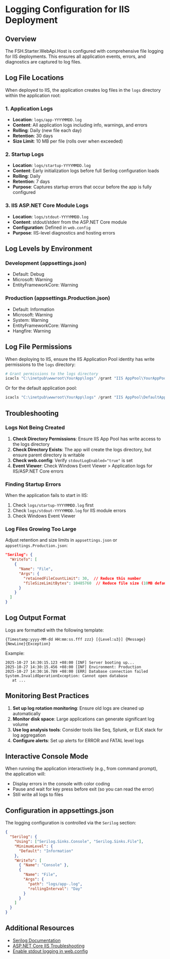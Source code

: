 # Logging Configuration for IIS Deployment

## Overview
The FSH.Starter.WebApi.Host is configured with comprehensive file logging for IIS deployments. This ensures all application events, errors, and diagnostics are captured to log files.

## Log File Locations

When deployed to IIS, the application creates log files in the `logs` directory within the application root:

### 1. Application Logs
- **Location**: `logs/app-YYYYMMDD.log`
- **Content**: All application logs including info, warnings, and errors
- **Rolling**: Daily (new file each day)
- **Retention**: 30 days
- **Size Limit**: 10 MB per file (rolls over when exceeded)

### 2. Startup Logs
- **Location**: `logs/startup-YYYYMMDD.log`
- **Content**: Early initialization logs before full Serilog configuration loads
- **Rolling**: Daily
- **Retention**: 7 days
- **Purpose**: Captures startup errors that occur before the app is fully configured

### 3. IIS ASP.NET Core Module Logs
- **Location**: `logs/stdout-YYYYMMDD.log`
- **Content**: stdout/stderr from the ASP.NET Core module
- **Configuration**: Defined in `web.config`
- **Purpose**: IIS-level diagnostics and hosting errors

## Log Levels by Environment

### Development (appsettings.json)
- Default: Debug
- Microsoft: Warning
- EntityFrameworkCore: Warning

### Production (appsettings.Production.json)
- Default: Information
- Microsoft: Warning
- System: Warning
- EntityFrameworkCore: Warning
- Hangfire: Warning

## Log File Permissions

When deploying to IIS, ensure the IIS Application Pool identity has write permissions to the `logs` directory:

```powershell
# Grant permissions to the logs directory
icacls "C:\inetpub\wwwroot\YourApp\logs" /grant "IIS AppPool\YourAppPoolName:(OI)(CI)F" /T
```

Or for the default application pool:
```powershell
icacls "C:\inetpub\wwwroot\YourApp\logs" /grant "IIS AppPool\DefaultAppPool:(OI)(CI)F" /T
```

## Troubleshooting

### Logs Not Being Created
1. **Check Directory Permissions**: Ensure IIS App Pool has write access to the logs directory
2. **Check Directory Exists**: The app will create the logs directory, but ensure parent directory is writable
3. **Check web.config**: Verify `stdoutLogEnabled="true"` is set
4. **Event Viewer**: Check Windows Event Viewer > Application logs for IIS/ASP.NET Core errors

### Finding Startup Errors
When the application fails to start in IIS:
1. Check `logs/startup-YYYYMMDD.log` first
2. Check `logs/stdout-YYYYMMDD.log` for IIS module errors
3. Check Windows Event Viewer

### Log Files Growing Too Large
Adjust retention and size limits in `appsettings.json` or `appsettings.Production.json`:

```json
"Serilog": {
  "WriteTo": [
    {
      "Name": "File",
      "Args": {
        "retainedFileCountLimit": 30,  // Reduce this number
        "fileSizeLimitBytes": 10485760  // Reduce file size (10MB default)
      }
    }
  ]
}
```

## Log Output Format

Logs are formatted with the following template:
```
{Timestamp:yyyy-MM-dd HH:mm:ss.fff zzz} [{Level:u3}] {Message}{NewLine}{Exception}
```

Example:
```
2025-10-27 14:30:15.123 +08:00 [INF] Server booting up...
2025-10-27 14:30:15.456 +08:00 [INF] Environment: Production
2025-10-27 14:30:16.789 +08:00 [ERR] Database connection failed
System.InvalidOperationException: Cannot open database
   at ...
```

## Monitoring Best Practices

1. **Set up log rotation monitoring**: Ensure old logs are cleaned up automatically
2. **Monitor disk space**: Large applications can generate significant log volume
3. **Use log analysis tools**: Consider tools like Seq, Splunk, or ELK stack for log aggregation
4. **Configure alerts**: Set up alerts for ERROR and FATAL level logs

## Interactive Console Mode

When running the application interactively (e.g., from command prompt), the application will:
- Display errors in the console with color coding
- Pause and wait for key press before exit (so you can read the error)
- Still write all logs to files

## Configuration in appsettings.json

The logging configuration is controlled via the `Serilog` section:

```json
{
  "Serilog": {
    "Using": ["Serilog.Sinks.Console", "Serilog.Sinks.File"],
    "MinimumLevel": {
      "Default": "Information"
    },
    "WriteTo": [
      { "Name": "Console" },
      { 
        "Name": "File",
        "Args": {
          "path": "logs/app-.log",
          "rollingInterval": "Day"
        }
      }
    ]
  }
}
```

## Additional Resources

- [Serilog Documentation](https://serilog.net/)
- [ASP.NET Core IIS Troubleshooting](https://docs.microsoft.com/en-us/aspnet/core/host-and-deploy/iis/troubleshoot)
- [Enable stdout logging in web.config](https://docs.microsoft.com/en-us/aspnet/core/host-and-deploy/aspnet-core-module)

